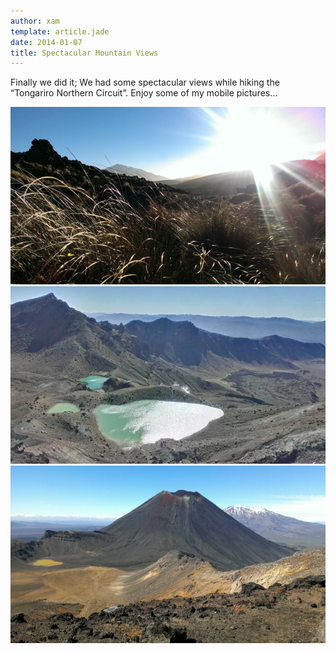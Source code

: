 ```yaml
---
author: xam
template: article.jade
date: 2014-01-07
title: Spectacular Mountain Views
---
```


Finally we did it; We had some spectacular views while hiking the 
“Tongariro Northern Circuit”. Enjoy some of my mobile pictures…

![Photo](img1.jpg)
![Photo](img2.jpg)
![Photo](img3.jpg)
